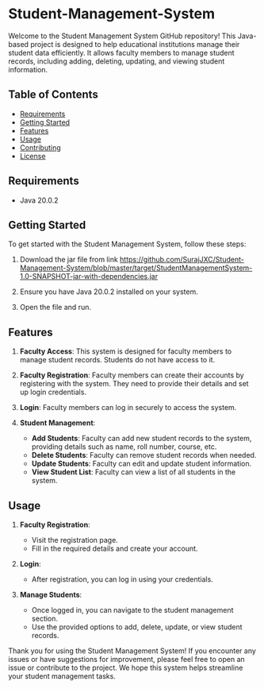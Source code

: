 # Student-Management-System

Welcome to the Student Management System GitHub repository! This Java-based project is designed to help educational institutions manage their student data efficiently. It allows faculty members to manage student records, including adding, deleting, updating, and viewing student information.

## Table of Contents

- [Requirements](#requirements)
- [Getting Started](#getting-started)
- [Features](#features)
- [Usage](#usage)
- [Contributing](#contributing)
- [License](#license)

## Requirements

- Java 20.0.2

## Getting Started

To get started with the Student Management System, follow these steps:

1. Download the jar file from link https://github.com/SurajJXC/Student-Management-System/blob/master/target/StudentManagementSystem-1.0-SNAPSHOT-jar-with-dependencies.jar

2. Ensure you have Java 20.0.2 installed on your system.

3. Open the file and run.

## Features

1. **Faculty Access**: This system is designed for faculty members to manage student records. Students do not have access to it.

2. **Faculty Registration**: Faculty members can create their accounts by registering with the system. They need to provide their details and set up login credentials.

3. **Login**: Faculty members can log in securely to access the system.

4. **Student Management**:
   - **Add Students**: Faculty can add new student records to the system, providing details such as name, roll number, course, etc.
   - **Delete Students**: Faculty can remove student records when needed.
   - **Update Students**: Faculty can edit and update student information.
   - **View Student List**: Faculty can view a list of all students in the system.

## Usage

1. **Faculty Registration**:
   - Visit the registration page.
   - Fill in the required details and create your account.

2. **Login**:
   - After registration, you can log in using your credentials.

3. **Manage Students**:
   - Once logged in, you can navigate to the student management section.
   - Use the provided options to add, delete, update, or view student records.



Thank you for using the Student Management System! If you encounter any issues or have suggestions for improvement, please feel free to open an issue or contribute to the project. We hope this system helps streamline your student management tasks.

